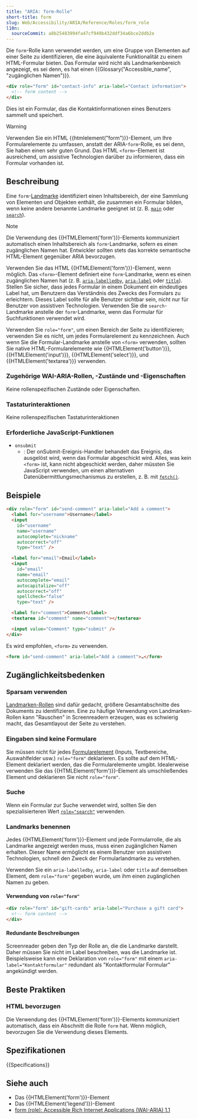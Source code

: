 ```yaml
---
title: "ARIA: form-Rolle"
short-title: form
slug: Web/Accessibility/ARIA/Reference/Roles/form_role
l10n:
  sourceCommit: a8b25483994fa47cf949b432ddf34a6bce2ddb2e
---
```


Die `form`-Rolle kann verwendet werden, um eine Gruppe von Elementen auf einer Seite zu identifizieren, die eine äquivalente Funktionalität zu einem HTML-Formular bieten. Das Formular wird nicht als Landmarkenbereich angezeigt, es sei denn, es hat einen {{Glossary("Accessible_name", "zugänglichen Namen")}}.

```html
<div role="form" id="contact-info" aria-label="Contact information">
  <!-- form content -->
</div>
```

Dies ist ein Formular, das die Kontaktinformationen eines Benutzers sammelt und speichert.

> [!WARNING]
> Verwenden Sie ein HTML {{htmlelement("form")}}-Element, um Ihre Formularelemente zu umfassen, anstatt der ARIA-`form`-Rolle, es sei denn, Sie haben einen sehr guten Grund.
> Das HTML `<form>`-Element ist ausreichend, um assistive Technologien darüber zu informieren, dass ein Formular vorhanden ist.

## Beschreibung

Eine `form`-[Landmarke](/de/docs/Web/Accessibility/ARIA/Reference/Roles#3._landmark_roles) identifiziert einen Inhaltsbereich, der eine Sammlung von Elementen und Objekten enthält, die zusammen ein Formular bilden, wenn keine andere benannte Landmarke geeignet ist (z. B. [`main`](/de/docs/Web/Accessibility/ARIA/Reference/Roles/main_role) oder [`search`](/de/docs/Web/Accessibility/ARIA/Reference/Roles/search_role)).

> [!NOTE]
> Die Verwendung des {{HTMLElement('form')}}-Elements kommuniziert automatisch einen Inhaltsbereich als `form`-Landmarke, sofern es einen zugänglichen Namen hat. Entwickler sollten stets das korrekte semantische HTML-Element gegenüber ARIA bevorzugen.

Verwenden Sie das HTML {{HTMLElement('form')}}-Element, wenn möglich. Das `<form>`-Element definiert eine `form`-Landmarke, wenn es einen zugänglichen Namen hat (z. B. [`aria-labelledby`](/de/docs/Web/Accessibility/ARIA/Reference/Attributes/aria-labelledby), [`aria-label`](/de/docs/Web/Accessibility/ARIA/Reference/Attributes/aria-label) oder [`title`](/de/docs/Web/HTML/Reference/Global_attributes/title)). Stellen Sie sicher, dass jedes Formular in einem Dokument ein eindeutiges Label hat, um Benutzern das Verständnis des Zwecks des Formulars zu erleichtern. Dieses Label sollte für alle Benutzer sichtbar sein, nicht nur für Benutzer von assistiven Technologien. Verwenden Sie die `search`-Landmarke anstelle der `form`-Landmarke, wenn das Formular für Suchfunktionen verwendet wird.

Verwenden Sie `role="form"`, um einen Bereich der Seite zu identifizieren; verwenden Sie es nicht, um jedes Formularelement zu kennzeichnen. Auch wenn Sie die Formular-Landmarke anstelle von `<form>` verwenden, sollten Sie native HTML-Formularelemente wie {{HTMLElement('button')}}, {{HTMLElement('input')}}, {{HTMLElement('select')}}, und {{HTMLElement('textarea')}} verwenden.

### Zugehörige WAI-ARIA-Rollen, -Zustände und -Eigenschaften

Keine rollenspezifischen Zustände oder Eigenschaften.

### Tastaturinteraktionen

Keine rollenspezifischen Tastaturinteraktionen

### Erforderliche JavaScript-Funktionen

- `onsubmit`
  - : Der onSubmit-Ereignis-Handler behandelt das Ereignis, das ausgelöst wird, wenn das Formular abgeschickt wird. Alles, was kein `<form>` ist, kann nicht abgeschickt werden, daher müssten Sie JavaScript verwenden, um einen alternativen Datenübermittlungsmechanismus zu erstellen, z. B. mit [`fetch()`](/de/docs/Web/API/Window/fetch).

## Beispiele

```html
<div role="form" id="send-comment" aria-label="Add a comment">
  <label for="username">Username</label>
  <input
    id="username"
    name="username"
    autocomplete="nickname"
    autocorrect="off"
    type="text" />

  <label for="email">Email</label>
  <input
    id="email"
    name="email"
    autocomplete="email"
    autocapitalize="off"
    autocorrect="off"
    spellcheck="false"
    type="text" />

  <label for="comment">Comment</label>
  <textarea id="comment" name="comment"></textarea>

  <input value="Comment" type="submit" />
</div>
```

Es wird empfohlen, `<form>` zu verwenden.

```html
<form id="send-comment" aria-label="Add a comment">…</form>
```

## Zugänglichkeitsbedenken

### Sparsam verwenden

[Landmarken-Rollen](/de/docs/Web/Accessibility/ARIA/Reference/Roles#3._landmark_roles) sind dafür gedacht, größere Gesamtabschnitte des Dokuments zu identifizieren. Eine zu häufige Verwendung von Landmarken-Rollen kann "Rauschen" in Screenreadern erzeugen, was es schwierig macht, das Gesamtlayout der Seite zu verstehen.

### Eingaben sind keine Formulare

Sie müssen nicht für jedes [Formularelement](/de/docs/Web/HTML/Reference/Elements#forms) (Inputs, Textbereiche, Auswahlfelder usw.) `role="form"` deklarieren. Es sollte auf dem HTML-Element deklariert werden, das die Formularelemente umgibt. Idealerweise verwenden Sie das {{HTMLElement('form')}}-Element als umschließendes Element und deklarieren Sie nicht `role="form"`.

### Suche

Wenn ein Formular zur Suche verwendet wird, sollten Sie den spezialisierteren Wert [`role="search"`](/de/docs/Web/Accessibility/ARIA/Reference/Roles/search_role) verwenden.

### Landmarks benennen

Jedes {{HTMLElement('form')}}-Element und jede Formularrolle, die als Landmarke angezeigt werden muss, muss einen zugänglichen Namen erhalten. Dieser Name ermöglicht es einem Benutzer von assistiven Technologien, schnell den Zweck der Formularlandmarke zu verstehen.

Verwenden Sie ein `aria-labelledby`, `aria-label` oder `title` auf demselben Element, dem `role="form"` gegeben wurde, um ihm einen zugänglichen Namen zu geben.

#### Verwendung von `role="form"`

```html
<div role="form" id="gift-cards" aria-label="Purchase a gift card">
  <!-- form content -->
</div>
```

#### Redundante Beschreibungen

Screenreader geben den Typ der Rolle an, die die Landmarke darstellt. Daher müssen Sie nicht im Label beschreiben, was die Landmarke ist. Beispielsweise kann eine Deklaration von `role="form"` mit einem `aria-label="Kontaktformular"` redundant als "Kontaktformular Formular" angekündigt werden.

## Beste Praktiken

### HTML bevorzugen

Die Verwendung des {{HTMLElement('form')}}-Elements kommuniziert automatisch, dass ein Abschnitt die Rolle `form` hat. Wenn möglich, bevorzugen Sie die Verwendung dieses Elements.

## Spezifikationen

{{Specifications}}

## Siehe auch

- Das {{HTMLElement('form')}}-Element
- Das {{HTMLElement('legend')}}-Element
- [form (role): Accessible Rich Internet Applications (WAI-ARIA) 1.1](https://www.w3.org/TR/wai-aria/#form)
